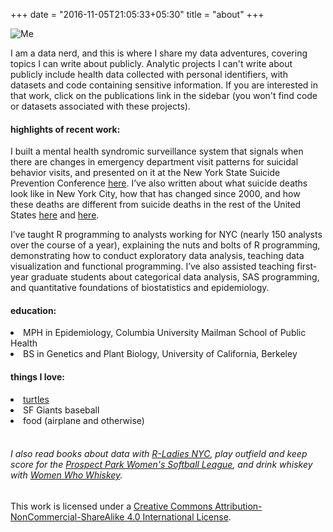 +++
date = "2016-11-05T21:05:33+05:30"
title = "about"
+++

![Me][1]

I am a data nerd, and this is where I share my data adventures, covering topics I can write about publicly. Analytic projects I can't write about publicly include health data collected with personal identifiers, with datasets and code containing sensitive information. If you are interested in that work, click on the publications link in the sidebar (you won't find code or datasets associated with these projects).

#### highlights of recent work:

I built a mental health syndromic surveillance system that signals when there are changes in emergency department visit patterns for suicidal behavior visits, and presented on it at the New York State Suicide Prevention Conference [here][2]. I’ve also written about what suicide deaths look like in New York City, how that has changed since 2000, and how these deaths are different from suicide deaths in the rest of the United States [here][3] and [here][4].

I’ve taught R programming to analysts working for NYC (nearly 150 analysts over the course of a year), explaining the nuts and bolts of R programming, demonstrating how to conduct exploratory data analysis, teaching data visualization and functional programming. I’ve also assisted teaching first-year graduate students about categorical data analysis, SAS programming, and quantitative foundations of biostatistics and epidemiology.

#### education:
<li> MPH in Epidemiology, Columbia University Mailman School of Public Health
<li> BS in Genetics and Plant Biology, University of California, Berkeley

#### things I love:
<li> <a href="/img/turtle.jpg">turtles</a>
<li> SF Giants baseball
<li> food (airplane and otherwise)
</li>
<br>

###### I also read books about data with <a href="http://www.rladiesnyc.org/">R-Ladies NYC</a>, play outfield and keep score for the <a href="http://www.ppwsl.org/">Prospect Park Women's Softball League</a>, and drink whiskey with <a href="https://www.womenwhowhiskey.club/newyork/">Women Who Whiskey</a>.

[1]: /img/photo.jpg
[2]: https://nyssuicidepreventionconference.org/wp-content/uploads/2018/09/Angeline-Protacio-NYC-Mental-Health-Syndromic-Surveillance-System1.pdf
[3]: https://www1.nyc.gov/assets/doh/downloads/pdf/epi/databrief75.pdf
[4]: https://www1.nyc.gov/assets/doh/downloads/pdf/epi/databrief101.pdf



This work is licensed under a <a rel="license" href="http://creativecommons.org/licenses/by-nc-sa/4.0/">Creative Commons Attribution-NonCommercial-ShareAlike 4.0 International License</a>.
